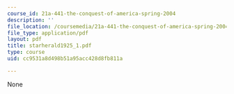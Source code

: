 ```yaml
---
course_id: 21a-441-the-conquest-of-america-spring-2004
description: ''
file_location: /coursemedia/21a-441-the-conquest-of-america-spring-2004/cc9531a8d498b51a95acc428d8fb811a_starherald1925_1.pdf
file_type: application/pdf
layout: pdf
title: starherald1925_1.pdf
type: course
uid: cc9531a8d498b51a95acc428d8fb811a

---
```

None